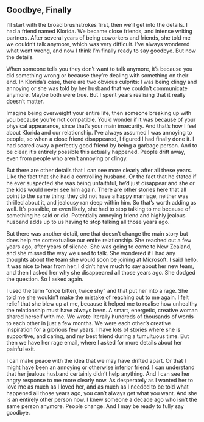 ## Goodbye, Finally

I’ll start with the broad brushstrokes first, then we’ll get into the details. I had a friend named Klorida. We became close friends, and intense writing partners. After several years of being coworkers and friends, she told me we couldn’t talk anymore, which was very difficult. I’ve always wondered what went wrong, and now I think I’m finally ready to say goodbye. But now the details.

When someone tells you they don’t want to talk anymore, it’s because you did something wrong or because they’re dealing with something on their end. In Klorida’s case, there are two obvious culprits: I was being clingy and annoying or she was told by her husband that we couldn’t communicate anymore. Maybe both were true. But I spent years realising that it really doesn’t matter.

Imagine being overweight your entire life, then someone breaking up with you because you’re not compatible. You’d wonder if it was because of your physical appearance, since that’s your main insecurity. And that’s how I feel about Klorida and our relationship. I’ve always assumed I was annoying to people, so when a close friend disappeared, I figured I had finally done it. I had scared away a perfectly good friend by being a garbage person. And to be clear, it’s entirely possible this actually happened. People drift away, even from people who aren’t annoying or clingy.

But there are other details that I can see more clearly after all these years. Like the fact that she had a controlling husband. Or the fact that he stated if he ever suspected she was being unfaithful, he’d just disappear and she or the kids would never see him again. There are other stories here that all point to the same thing: they did not have a happy marriage, neither was thrilled about it, and jealousy ran deep within him. So that’s worth adding as well. It’s possible, or even likely, she had to stop talking to me because of something he said or did. Potentially annoying friend and highly jealous husband adds up to us having to stop talking all those years ago.

But there was another detail, one that doesn’t change the main story but does help me contextualise our entire relationship. She reached out a few years ago, after years of silence. She was going to come to New Zealand, and she missed the way we used to talk. She wondered if I had any thoughts about the team she would soon be joining at Microsoft. I said hello, it was nice to hear from her, I didn’t have much to say about her new team, and then I asked her why she disappeared all those years ago. She dodged the question. So I asked again.

I used the term “once bitten, twice shy” and that put her into a rage. She told me she wouldn’t make the mistake of reaching out to me again. I felt relief that she blew up at me, because it helped me to realise how unhealthy the relationship must have always been. A smart, energetic, creative woman shared herself with me. We wrote literally hundreds of thousands of words to each other in just a few months. We were each other’s creative inspiration for a glorious few years. I have lots of stories where she is supportive, and caring, and my best friend during a tumultuous time. But then we have her rage email, where I asked for more details about her painful exit.

I can make peace with the idea that we may have drifted apart. Or that I might have been an annoying or otherwise inferior friend. I can understand that her jealous husband certainly didn’t help anything. And I can see her angry response to me more clearly now. As desperately as I wanted her to love me as much as I loved her, and as much as I needed to be told what happened all those years ago, you can’t always get what you want. And she is an entirely other person now. I knew someone a decade ago who isn’t the same person anymore. People change. And I may be ready to fully say goodbye.





